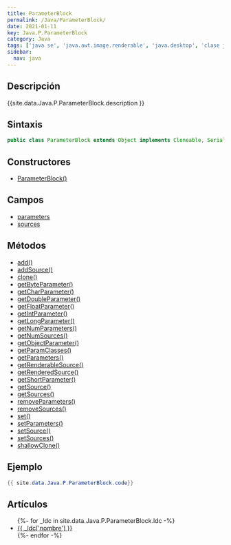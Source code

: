 ```yaml
---
title: ParameterBlock
permalink: /Java/ParameterBlock/
date: 2021-01-11
key: Java.P.ParameterBlock
category: Java
tags: ['java se', 'java.awt.image.renderable', 'java.desktop', 'clase java', 'Java 1.0']
sidebar: 
  nav: java
---
```


## Descripción
{{site.data.Java.P.ParameterBlock.description }}

## Sintaxis
~~~java
public class ParameterBlock extends Object implements Cloneable, Serializable
~~~

## Constructores
* [ParameterBlock()](/Java/ParameterBlock/ParameterBlock/)

## Campos
* [parameters](/Java/ParameterBlock/parameters/)
* [sources](/Java/ParameterBlock/sources/)

## Métodos
* [add()](/Java/ParameterBlock/add/)
* [addSource()](/Java/ParameterBlock/addSource/)
* [clone()](/Java/ParameterBlock/clone/)
* [getByteParameter()](/Java/ParameterBlock/getByteParameter/)
* [getCharParameter()](/Java/ParameterBlock/getCharParameter/)
* [getDoubleParameter()](/Java/ParameterBlock/getDoubleParameter/)
* [getFloatParameter()](/Java/ParameterBlock/getFloatParameter/)
* [getIntParameter()](/Java/ParameterBlock/getIntParameter/)
* [getLongParameter()](/Java/ParameterBlock/getLongParameter/)
* [getNumParameters()](/Java/ParameterBlock/getNumParameters/)
* [getNumSources()](/Java/ParameterBlock/getNumSources/)
* [getObjectParameter()](/Java/ParameterBlock/getObjectParameter/)
* [getParamClasses()](/Java/ParameterBlock/getParamClasses/)
* [getParameters()](/Java/ParameterBlock/getParameters/)
* [getRenderableSource()](/Java/ParameterBlock/getRenderableSource/)
* [getRenderedSource()](/Java/ParameterBlock/getRenderedSource/)
* [getShortParameter()](/Java/ParameterBlock/getShortParameter/)
* [getSource()](/Java/ParameterBlock/getSource/)
* [getSources()](/Java/ParameterBlock/getSources/)
* [removeParameters()](/Java/ParameterBlock/removeParameters/)
* [removeSources()](/Java/ParameterBlock/removeSources/)
* [set()](/Java/ParameterBlock/set/)
* [setParameters()](/Java/ParameterBlock/setParameters/)
* [setSource()](/Java/ParameterBlock/setSource/)
* [setSources()](/Java/ParameterBlock/setSources/)
* [shallowClone()](/Java/ParameterBlock/shallowClone/)

## Ejemplo
~~~java
{{ site.data.Java.P.ParameterBlock.code}}
~~~

## Artículos
<ul>
{%- for _ldc in site.data.Java.P.ParameterBlock.ldc -%}
   <li>
       <a href="{{_ldc['url'] }}">{{ _ldc['nombre'] }}</a>
   </li>
{%- endfor -%}
</ul>
